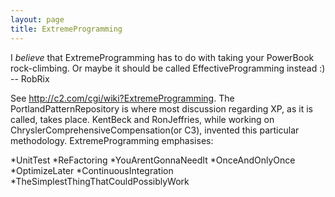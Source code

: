 ```yaml
---
layout: page
title: ExtremeProgramming
---
```




I *believe* that ExtremeProgramming has to do with taking your PowerBook rock-climbing. Or maybe it should be called EffectiveProgramming instead :) -- RobRix

See http://c2.com/cgi/wiki?ExtremeProgramming.  The PortlandPatternRepository is where most discussion regarding XP, as it is called, takes place.  KentBeck and RonJeffries, while working on ChryslerComprehensiveCompensation(or C3), invented this particular methodology.  ExtremeProgramming emphasises:


*UnitTest
*ReFactoring
*YouArentGonnaNeedIt
*OnceAndOnlyOnce
*OptimizeLater
*ContinuousIntegration
*TheSimplestThingThatCouldPossiblyWork

